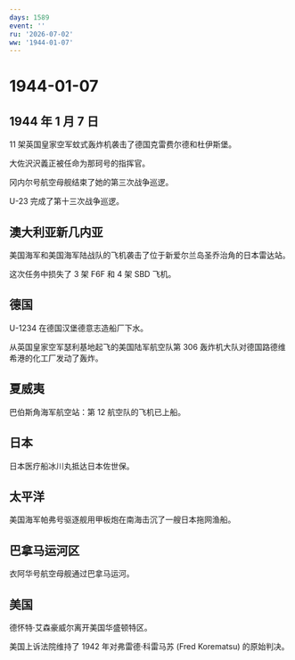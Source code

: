 ```yaml
---
days: 1589
event: ''
ru: '2026-07-02'
ww: '1944-01-07'
---
```


# 1944-01-07

## 1944 年 1 月 7 日

11 架英国皇家空军蚊式轰炸机袭击了德国克雷费尔德和杜伊斯堡。

大佐沢沢義正被任命为那珂号的指挥官。

冈内尔号航空母舰结束了她的第三次战争巡逻。

U-23 完成了第十三次战争巡逻。

## 澳大利亚新几内亚

美国海军和美国海军陆战队的飞机袭击了位于新爱尔兰岛圣乔治角的日本雷达站。

这次任务中损失了 3 架 F6F 和 4 架 SBD 飞机。

## 德国

U-1234 在德国汉堡德意志造船厂下水。

从英国皇家空军瑟利基地起飞的美国陆军航空队第 306
轰炸机大队对德国路德维希港的化工厂发动了轰炸。

## 夏威夷

巴伯斯角海军航空站：第 12 航空队的飞机已上船。

## 日本

日本医疗船冰川丸抵达日本佐世保。

## 太平洋

美国海军帕弗号驱逐舰用甲板炮在南海击沉了一艘日本拖网渔船。

## 巴拿马运河区

衣阿华号航空母舰通过巴拿马运河。

## 美国

德怀特·艾森豪威尔离开美国华盛顿特区。

美国上诉法院维持了 1942 年对弗雷德·科雷马苏 (Fred Korematsu)
的原始判决。